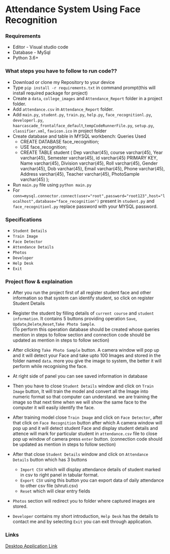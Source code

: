 
#  Attendance System Using Face Recognition

### Requirements
- Editor - Visual studio code
- Database - MySql
- Python 3.6+ 


### What steps you have to follow to run code??
- Download or clone my Repository to your device
- Type `pip install -r requirements.txt` in command prompt(this will install required package for project)
- Create a `data`, `college_images` and `Attendance_Report` folder in a project folder.
- Add `attendance.csv` in `Attendance_Report` folder.
- Add `main.py`, `student.py`, `train.py`, `help.py`, `face_recognitionl.py`, `developerl.py`, `haarcascade_frontalface_default`,`tempCodeRunnerFile.py`, `setup.py`, `classifier.xml`, `favicon.ico` in project folder
- Create database and table in MYSQL workbench:
  Queries Used 
  - CREATE DATABASE face_recognition;
  - USE face_recognition;
  - CREATE TABLE student
    (
        Dep varchar(45),
        course varchar(45),
        Year varchar(45),
        Semester varchar(45),
        id varchar(45) PRIMARY KEY,
        Name varchar(45),
        Division varchar(45),
        Roll varchar(45),
        Gender varchar(45),
        Dob varchar(45),
        Email varchar(45),
        Phone varchar(45),
        Address varchar(45),
        Teacher varchar(45),
        PhotoSample varchar(45)
    );
- Run `main.py` file using `python main.py`
- For `conn=mysql.connector.connect(user="root",password="root123",host="localhost",database="face_recognition")`
  present in `student.py` and `face_recognitionl.py` replace password with your MYSQL password.  
   
### Specifications
- `Student Details` 
- `Train Image` 
- `Face Detector`
- `Attendance Details`
- `Photos`
- `Developer`
- `Help Desk`
- `Exit` 

### Project flow & explaination

- After you run the project first of all register student face and other information so that system can identify student, so click on register Student Details
- Register the student by filling details of `current course` and `student information`. It contains 5 buttons providing operation
  `Save`, `Update`,`Delete`,`Reset`,`Take Photo Sample`.  
  (To perform this operation database should be created whose queries mention in steps to follow section and connection code should be updated as mention in steps to follow section)

- After clicking `Take Photo Sample` button. A camera window will pop up and it will detect your Face and take upto 100 Images and stored in the folder named `data`. more you give the image to system, the better it will perform while recognising the face.

- At right side of panel you can see saved information in database 

- Then you have to close `Student Details` window and click on `Train Image` button, It will train the model and convert all the Image into numeric format so that computer can understand. we are training the image so that next time when we will show the same face to the computer it will easily identify the face.
   
- After training model close `Train Image` and click on `Face Detector`, after that click on `Face Recognition` button after which A camera window will pop up and it will detect student Face and display student details and attence will mark for particular student in `attendance.csv` file
  to close pop up window of camera press `enter` button.
  (connection code should be updated as mention in steps to follow section)

- After that close `Student Details` window and click on `Attendance Details` button which has 3 buttons 
  - `Import CSV` which will display attendance details of student marked in csv to right panel in tabular format.
  - `Export CSV` using this button you can export data of daily attendance to other csv file (shruti.csv)
  - `Reset` which will clear entry fields 

- `Photos` section will redirect you to folder where captured images are stored.

- `Developer` contains my short introduction, 
   `Help Desk` has the details to contact me and by selecting `Exit` you can exit through application.

### Links

[Desktop Application Link](https://drive.google.com/drive/folders/17bkaevr7t6f91EAtZG-fFj78Kpe-2s-H?usp=sharing)

 

